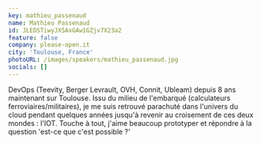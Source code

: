 ```yaml
---
key: mathieu_passenaud
name: Mathieu Passenaud
id: JLEDSTiwyJX5AxGAw1GZjv7X23a2
feature: false
company: please-open.it
city: 'Toulouse, France'
photoURL: /images/speakers/mathieu_passenaud.jpg
socials: []
---
```

DevOps (Teevity, Berger Levrault, OVH, Connit, Ubleam) depuis 8 ans maintenant sur Toulouse. Issu du milieu de l'embarqué (calculateurs ferroviaires/militaires), je me suis retrouvé parachuté dans l'univers du cloud pendant quelques années jusqu'à revenir au croisement de ces deux mondes : l'IOT. Touche à tout, j'aime beaucoup prototyper et répondre à la question 'est-ce que c'est possible ?'